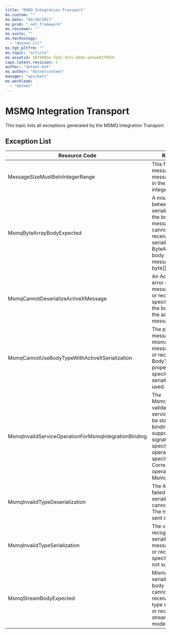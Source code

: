 ```yaml
---
title: "MSMQ Integration Transport"
ms.custom: ""
ms.date: "03/30/2017"
ms.prod: ".net-framework"
ms.reviewer: ""
ms.suite: ""
ms.technology: 
  - "dotnet-clr"
ms.tgt_pltfrm: ""
ms.topic: "article"
ms.assetid: 2bf9893a-fbd1-41fc-b6de-a41a44279936
caps.latest.revision: 5
author: "dotnet-bot"
ms.author: "dotnetcontent"
manager: "wpickett"
ms.workload: 
  - "dotnet"
---
```

# MSMQ Integration Transport
This topic lists all exceptions generated by the MSMQ Integration Transport.  

## Exception List  


|                    Resource Code                     |                                                                                                                                  Resource String                                                                                                                                  |
|------------------------------------------------------|-----------------------------------------------------------------------------------------------------------------------------------------------------------------------------------------------------------------------------------------------------------------------------------|
|           MessageSizeMustBeInIntegerRange            |                                                                                           This factory buffers messages, so the message sizes must be in the range of an integer value.                                                                                           |
|              MsmqByteArrayBodyExpected               |                      A mismatch occurred between the specified serialization format and the body of the MSMQ message. The message cannot be sent or received. The serialization format ByteArray requires the body of the MSMQ message to be of type byte[].                      |
|         MsmqCannotDeserializeActiveXMessage          |                                                       An ActiveX serialization error occurred. The message cannot be sent or received. The specified variant type for the body does not match the actual MSMQ message body.                                                       |
|    MsmqCannotUseBodyTypeWithActiveXSerialization     |                                               The properties of the message are mismatched. The message cannot be sent or received. The BodyType message property cannot be specified if the ActiveX serialization format is used.                                                |
| MsmqInvalidServiceOperationForMsmqIntegrationBinding | The MsmqIntegrationBinding validation failed. The service endpoint cannot be started. The specified binding does not support the method signature for the specified service operation in the specified contract. Correct the service operation to use the MsmqIntegrationBinding. |
|            MsmqInvalidTypeDeserialization            |                                                                          The ActiveX serialization failed because the serialization format cannot be recognized. The message cannot be sent or received.                                                                          |
|             MsmqInvalidTypeSerialization             |                                                            The variant type is not recognized. The ActiveX serialization failed. The message cannot be sent or received. The specified variant type is not supported.                                                             |
|                MsmqStreamBodyExpected                |                                                Mismatch between serialization format and body content. Message cannot be sent or received. Only a body of type stream can be sent or received using the stream serialization mode.                                                |

